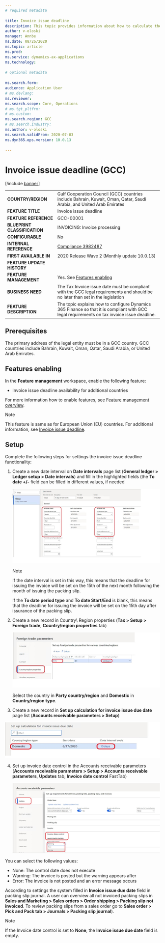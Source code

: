 ```yaml
---
# required metadata

title: Invoice issue deadline
description: This topic provides information about how to calculate the due dates for issuing customer invoices in Gulf Cooperation Council (GCC) countries.
author: v-oloski
manager: Annbe
ms.date: 08/26/2020
ms.topic: article
ms.prod: 
ms.service: dynamics-ax-applications
ms.technology: 

# optional metadata

ms.search.form: 
audience: Application User
# ms.devlang: 
ms.reviewer: 
ms.search.scope: Core, Operations
# ms.tgt_pltfrm: 
# ms.custom: 
ms.search.region: GCC
# ms.search.industry: 
ms.author: v-oloski
ms.search.validFrom: 2020-07-03
ms.dyn365.ops.version: 10.0.13

---
```



# Invoice issue deadline (GCC)

[!include [banner](../includes/banner.md)]

|                     |  |
|------------------------------|-------------------|
| **COUNTRY/REGION**           | Gulf Cooperation Council (GCC) countries include Bahrain, Kuwait, Oman, Qatar, Saudi Arabia, and United Arab Emirates|
| **FEATURE TITLE**            | Invoice issue deadline    |
| **FEATURE REFERENCE**        | GCC-00001 |
| **BLUEPRINT CLASSIFICATION** | INVOICING: Invoice processing|
| **CONFIGURABLE**             | No|
| **INTERNAL REFERENCE**       | [Compliance 3982487](https://vstsmbs.visualstudio.com/web/wi.aspx?pcguid=bf66efc0-4097-46c2-80a1-746442695fc7&id=3982487)|
| **FIRST AVAILABLE IN**       | 2020 Release Wave 2 (Monthly update 10.0.13)|
| **FEATURE UPDATE HISTORY**   ||
| **FEATURE MANAGEMENT**       | Yes. See [Features enabling](#features-enabling)|
| **BUSINESS NEED**            | The Tax Invoice issue date must be compliant with the GCC legal requirements and should be no later than set in the legislation|
| **FEATURE DESCRIPTION**      | The topic explains how to configure Dynamics 365 Finance so that it is compliant with GCC legal requirements on tax invoice issue deadline. |

## Prerequisites

The primary address of the legal entity must be in a GCC country. GCC countries include Bahrain, Kuwait, Oman, Qatar, Saudi Arabia, or United Arab Emirates.

## <a name="features-enabling"></a>Features enabling

In the **Feature management** workspace, enable the following feature:

- Invoice issue deadline availability for additional countries

For more information how to enable features, see [Feature management overview](https://github.com/MicrosoftDocs/Dynamics-365-Operations/blob/ilkond-bh-0003/articles/fin-and-ops/get-started/feature-management/feature-management-overview.md).

> [!NOTE]
> This feature is same as for European Union (EU) countries. For additional information, see [Invoice issue deadline](emea-invoice-issue-deadline.md).

## Setup

Complete the following steps for settings the invoice issue deadline functionality:

1.  Create a new date interval on **Date intervals** page list (**General ledger \> Ledger setup \> Date intervals**) and fill in the highlighted fields (the **To date +/-** field can be filled in different values, if needed
     
     ![Date interval](media/gcc-invoice-issue-deadline-date-interval.jpg)
     
      > [!NOTE]
      > If the date interval is set in this way, this means that the deadline for issuing the invoice will be set on the 15th of the next month following the month of issuing the packing slip.
      
     If the **To date period type** and **To date Start/End** is blank, this means that the deadline for issuing the invoice will be set on the 15th day after issurance of the packing slip.
       
2.  Create a new record in Country\ Region properties (**Tax \> Setup \> Foreign trade**, **Country/region properties** tab)
    
    ![Country/region properties](media/gcc-invoice-issue-deadline-Foreign-trade-parameters.jpg)

     Select the country in **Party country/region** and **Domestic** in **Country/region type**.

3.  Create a new record in **Set up calculation for invoice issue due date** page list (**Accounts receivable parameters \> Setup**)

   ![Invoice issue deadline calculation](media/gcc-invoice-issue-deadline-calculation-for-invoice-issue-deadline.jpg)
   
 4.  Set up invoice date control in the Accounts receivable parameters (**Accounts receivable parameters \> Setup \> Accounts receivable parameters**, **Updates** tab, **Invoice date control** FastTab)
     
     ![Accounts receiveble parameters](media/gcc-invoice-issue-deadline-ar-parameters.jpg)

You can select the following values:

- None: The control date does not execute
- Warning: The invoice is posted but the warning appears after
- Error: The invoice is not posted and an error message occurs

According to settings the system filled in **Invoice issue due date** field in packing slip journal. A user can overview all not invoiced packing slips in **Sales and Marketing \> Sales orders \> Order shipping \> Packing slip not invoiced**.  To review packing slips from a sales order go to **Sales order \> Pick and Pack tab \> Journals \> Packing slip journal**). 

 > [!NOTE] 
 > If the Invoice date control is set to **None**, the **Invoice issue due date** field is empty.

